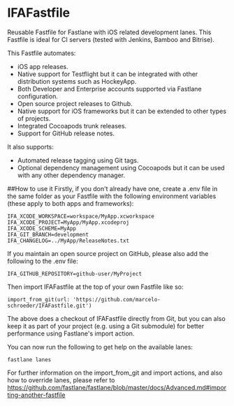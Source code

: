 # IFAFastfile
Reusable Fastfile for Fastlane with iOS related development lanes. This Fastfile is ideal for CI servers (tested with Jenkins, Bamboo and Bitrise).

This Fastfile automates:

* iOS app releases.
 * Native support for Testflight but it can be integrated with other distribution systems such as HockeyApp.
 * Both Developer and Enterprise accounts supported via Fastlane configuration.
* Open source project releases to Github.
 * Native support for iOS frameworks but it can be extended to other types of projects.
 * Integrated Cocoapods trunk releases.
 * Support for GitHub release notes.

It also supports:

* Automated release tagging using Git tags.
* Optional dependency management using Cocoapods but it can be used with any other dependency manager.

##How to use it
Firstly, if you don't already have one, create a .env file in the same folder as your Fastfile with the following environment variables (these apply to both apps and frameworks):

```
IFA_XCODE_WORKSPACE=workspace/MyApp.xcworkspace
IFA_XCODE_PROJECT=MyApp/MyApp.xcodeproj
IFA_XCODE_SCHEME=MyApp
IFA_GIT_BRANCH=development
IFA_CHANGELOG=../MyApp/ReleaseNotes.txt
```
If you maintain an open source project on GitHub, please also add the following to the .env file:

```
IFA_GITHUB_REPOSITORY=github-user/MyProject
```

Then import IFAFastfile at the top of your own Fastfile like so:

	import_from_git(url: 'https://github.com/marcelo-schroeder/IFAFastfile.git')

The above does a checkout of IFAFastfile directly from Git, but you can also keep it as part of your project (e.g. using a Git submodule) for better performance using Fastlane's import action.

You can now run the following to get help on the available lanes:

```
fastlane lanes
```

For further information on the import_from_git and import actions, and also how to override lanes, please refer to https://github.com/fastlane/fastlane/blob/master/docs/Advanced.md#importing-another-fastfile
